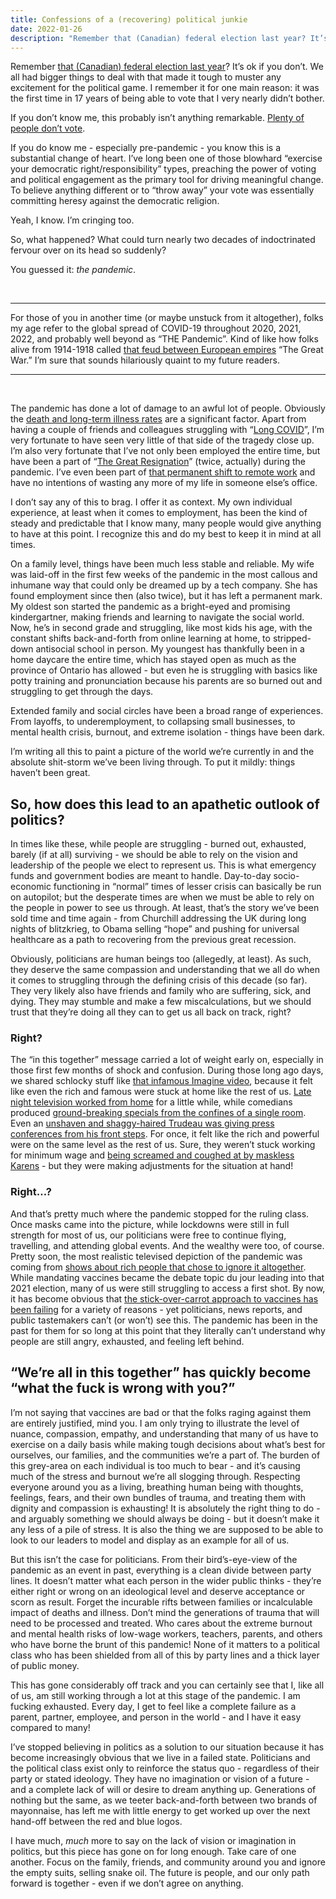 ```yaml
---
title: Confessions of a (recovering) political junkie
date: 2022-01-26
description: "Remember that (Canadian) federal election last year? It’s ok if you don’t. We all had bigger things to deal with that made it tough to muster any excitement for the political game. I remember it for one main reason..."
---
```


Remember [that (Canadian) federal election last year](https://www.theglobeandmail.com/politics/federal-election/2021-results/)? It’s ok if you don’t. We all had bigger things to deal with that made it tough to muster any excitement for the political game. I remember it for one main reason: it was the first time in 17 years of being able to vote that I very nearly didn’t bother. 

If you don’t know me, this probably isn’t anything remarkable. [Plenty of people don’t vote](https://en.wikipedia.org/wiki/Voter_turnout_in_Canada). 

If you do know me - especially pre-pandemic - you know this is a substantial change of heart. I’ve long been one of those blowhard “exercise your democratic right/responsibility” types, preaching the power of voting and political engagement as the primary tool for driving meaningful change. To believe anything different or to “throw away” your vote was essentially committing heresy against the democratic religion.

Yeah, I know. I’m cringing too. 

So, what happened? What could turn nearly two decades of indoctrinated fervour over on its head so suddenly?

You guessed it: _the pandemic_. 

&nbsp;

----------

For those of you in another time (or maybe unstuck from it altogether), folks my age refer to the global spread of COVID-19 throughout 2020, 2021, 2022, and probably well beyond as “THE Pandemic”. Kind of like how folks alive from 1914-1918 called [that feud between European empires](https://en.wikipedia.org/wiki/World_War_I) “The Great War.” I’m sure that sounds hilariously quaint to my future readers.

----------

&nbsp;

The pandemic has done a lot of damage to an awful lot of people. Obviously the [death and long-term illness rates](https://www.worldometers.info/coronavirus/coronavirus-death-toll/) are a significant factor. Apart from having a couple of friends and colleagues struggling with “[Long COVID](https://www.webmd.com/lung/what-is-long-covid-pasc#1)”, I’m very fortunate to have seen very little of that side of the tragedy close up. I’m also very fortunate that I’ve not only been employed the entire time, but have been a part of “[The Great Resignation](https://en.wikipedia.org/wiki/Great_Resignation)” (twice, actually) during the pandemic. I’ve even been part of [that permanent shift to remote work](https://www.forbes.com/sites/rogertrapp/2021/09/29/the-shift-to-remote-working-is-just-the-start-now-it-must-get-better/?sh=7608c1646982) and have no intentions of wasting any more of my life in someone else’s office. 

I don’t say any of this to brag. I offer it as context. My own individual experience, at least when it comes to employment, has been the kind of steady and predictable that I know many, many people would give anything to have at this point. I recognize this and do my best to keep it in mind at all times. 

On a family level, things have been much less stable and reliable. My wife was laid-off in the first few weeks of the pandemic in the most callous and inhumane way that could only be dreamed up by a tech company. She has found employment since then (also twice), but it has left a permanent mark. My oldest son started the pandemic as a bright-eyed and promising kindergartner, making friends and learning to navigate the social world. Now, he’s in second grade and struggling, like most kids his age, with the constant shifts back-and-forth from online learning at home, to stripped-down antisocial school in person. My youngest has thankfully been in a home daycare the entire time, which has stayed open as much as the province of Ontario has allowed - but even he is struggling with basics like potty training and pronunciation because his parents are so burned out and struggling to get through the days.

Extended family and social circles have been a broad range of experiences. From layoffs, to underemployment, to collapsing small businesses, to mental health crisis, burnout, and extreme isolation - things have been dark. 

I’m writing all this to paint a picture of the world we’re currently in and the absolute shit-storm we’ve been living through. To put it mildly: things haven’t been great.

## So, how does this lead to an apathetic outlook of politics?

In times like these, while people are struggling - burned out, exhausted, barely (if at all) surviving - we should be able to rely on the vision and leadership of the people we elect to represent us. This is what emergency funds and government bodies are meant to handle. Day-to-day socio-economic functioning in “normal” times of lesser crisis can basically be run on autopilot; but the desperate times are when we must be able to rely on the people in power to see us through. At least, that’s the story we’ve been sold time and time again - from Churchill addressing the UK during long nights of blitzkrieg, to Obama selling “hope” and pushing for universal healthcare as a path to recovering from the previous great recession.

Obviously, politicians are human beings too (allegedly, at least). As such, they deserve the same compassion and understanding that we all do when it comes to struggling through the defining crisis of this decade (so far). They very likely also have friends and family who are suffering, sick, and dying. They may stumble and make a few miscalculations, but we should trust that they’re doing all they can to get us all back on track, right?

### Right?

The “in this together” message carried a lot of weight early on, especially in those first few months of shock and confusion. During those long ago days, we shared schlocky stuff like [that infamous Imagine video](https://www.youtube.com/watch?v=bQK32bwvRuI), because it felt like even the rich and famous were stuck at home like the rest of us. [Late night television worked from home](https://en.wikipedia.org/wiki/Saturday_Night_Live_at_Home) for a little while, while comedians produced [ground-breaking specials from the confines of a single room](https://en.wikipedia.org/wiki/Saturday_Night_Live_at_Homehttps://en.wikipedia.org/wiki/Bo_Burnham:_Inside). Even an [unshaven and shaggy-haired Trudeau was giving press conferences from his front steps](https://www.ctvnews.ca/politics/pm-trudeau-plans-to-keep-working-from-home-1.4871202). For once, it felt like the rich and powerful were on the same level as the rest of us. Sure, they weren’t stuck working for minimum wage and [being screamed and coughed at by maskless Karens](https://nypost.com/2021/09/09/anti-mask-karen-fired-over-viral-grocery-store-coughing-video/) - but they were making adjustments for the situation at hand!

### Right…?

And that’s pretty much where the pandemic stopped for the ruling class. Once masks came into the picture, while lockdowns were still in full strength for most of us, our politicians were free to continue flying, travelling, and attending global events. And the wealthy were too, of course. Pretty soon, the most realistic televised depiction of the pandemic was coming from [shows about rich people that chose to ignore it altogether](https://www.indiewire.com/2021/08/succession-season-3-ignores-covid-wealthy-people-1234660723/). While mandating vaccines became the debate topic du jour leading into that 2021 election, many of us were still struggling to access a first shot. By now, it has become obvious that [the stick-over-carrot approach to vaccines has been failing](https://www.ctvnews.ca/canada/so-many-angry-people-experts-say-online-conversation-around-trucker-convoy-veering-into-dangerous-territory-1.5754580) for a variety of reasons - yet politicians, news reports, and public tastemakers can’t (or won’t) see this. The pandemic has been in the past for them for so long at this point that they literally can’t understand why people are still angry, exhausted, and feeling left behind. 

## “We’re all in this together” has quickly become “what the fuck is wrong with you?”

I’m not saying that vaccines are bad or that the folks raging against them are entirely justified, mind you. I am only trying to illustrate the level of nuance, compassion, empathy, and understanding that many of us have to exercise on a daily basis while making tough decisions about what’s best for ourselves, our families, and the communities we’re a part of. The burden of this grey-area on each individual is too much to bear - and it’s causing much of the stress and burnout we’re all slogging through. Respecting everyone around you as a living, breathing human being with thoughts, feelings, fears, and their own bundles of trauma, and treating them with dignity and compassion is exhausting! It is absolutely the right thing to do - and arguably something we should always be doing - but it doesn’t make it any less of a pile of stress. It is also the thing we are supposed to be able to look to our leaders to model and display as an example for all of us.

But this isn’t the case for politicians. From their bird’s-eye-view of the pandemic as an event in past, everything is a clean divide between party lines. It doesn’t matter what each person in the wider public thinks - they’re either right or wrong on an ideological level and deserve acceptance or scorn as result. Forget the incurable rifts between families or incalculable impact of deaths and illness. Don’t mind the generations of trauma that will need to be processed and treated. Who cares about the extreme burnout and mental health risks of low-wage workers, teachers, parents, and others who have borne the brunt of this pandemic! None of it matters to a political class who has been shielded from all of this by party lines and a thick layer of public money. 

This has gone considerably off track and you can certainly see that I, like all of us, am still working through a lot at this stage of the pandemic. I am fucking exhausted. Every day, I get to feel like a complete failure as a parent, partner, employee, and person in the world - and I have it easy compared to many!

I’ve stopped believing in politics as a solution to our situation because it has become increasingly obvious that we live in a failed state. Politicians and the political class exist only to reinforce the status quo - regardless of their party or stated ideology. They have no imagination or vision of a future - and a complete lack of will or desire to dream anything up. Generations of nothing but the same, as we teeter back-and-forth between two brands of mayonnaise, has left me with little energy to get worked up over the next hand-off between the red and blue logos. 

I have much, _much_ more to say on the lack of vision or imagination in politics, but this piece has gone on for long enough. Take care of one another. Focus on the family, friends, and community around you and ignore the empty suits, selling snake oil. The future is people, and our only path forward is together - even if we don’t agree on anything.